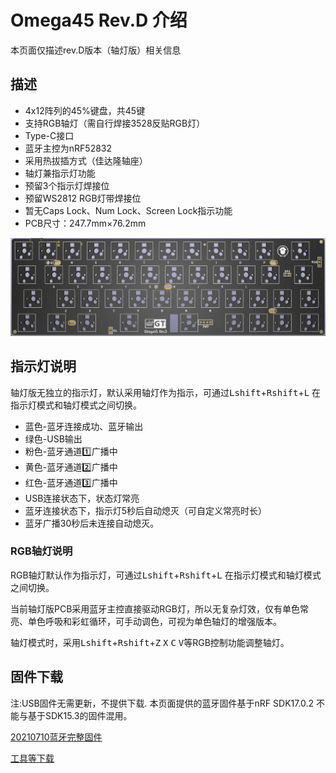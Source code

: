 Omega45 Rev.D 介绍
=====================
本页面仅描述rev.D版本（轴灯版）相关信息

描述
---------

- 4x12阵列的45%键盘，共45键
- 支持RGB轴灯（需自行焊接3528反贴RGB灯）
- Type-C接口
- 蓝牙主控为nRF52832
- 采用热拔插方式（佳达隆轴座）
- 轴灯兼指示灯功能
- 预留3个指示灯焊接位
- 预留WS2812 RGB灯带焊接位
- 暂无Caps Lock、Num Lock、Screen Lock指示功能
- PCB尺寸：247.7mm×76.2mm

![](../img/omega45.jpg "Omega45 PCB")

## 指示灯说明

轴灯版无独立的指示灯，默认采用轴灯作为指示，可通过<kbd>Lshift</kbd>+<kbd>Rshift</kbd>+<kbd>L</kbd> 在指示灯模式和轴灯模式之间切换。

- 蓝色-蓝牙连接成功、蓝牙输出
- 绿色-USB输出
- 粉色-蓝牙通道1️⃣广播中
- 黄色-蓝牙通道2️⃣广播中
- 红色-蓝牙通道3️⃣广播中
- USB连接状态下，状态灯常亮
- 蓝牙连接状态下，指示灯5秒后自动熄灭（可自定义常亮时长）
- 蓝牙广播30秒后未连接自动熄灭。

### RGB轴灯说明

RGB轴灯默认作为指示灯，可通过<kbd>Lshift</kbd>+<kbd>Rshift</kbd>+<kbd>L</kbd> 在指示灯模式和轴灯模式之间切换。

当前轴灯版PCB采用蓝牙主控直接驱动RGB灯，所以无复杂灯效，仅有单色常亮、单色呼吸和彩虹循环，可手动调色，可视为单色轴灯的增强版本。

轴灯模式时，采用<kbd>Lshift</kbd>+<kbd>Rshift</kbd>+<kbd>Z</kbd> <kbd>X</kbd> <kbd>C</kbd> <kbd>V</kbd>等RGB控制功能调整轴灯。

## 固件下载

注:USB固件无需更新，不提供下载. 
本页面提供的蓝牙固件基于nRF SDK17.0.2 不能与基于SDK15.3的固件混用。

<a href="http://glab.online/down/sdk17/omega45d_20210710_nrf52_all.hex" class="button">20210710蓝牙完整固件</a>



<a href="../down/download.md" class="button2">工具等下载</a>

